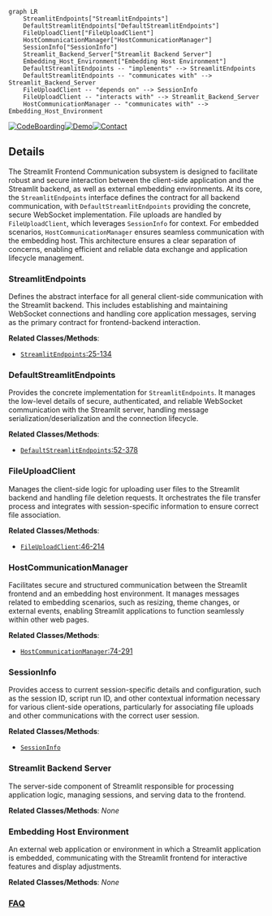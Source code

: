 ```mermaid
graph LR
    StreamlitEndpoints["StreamlitEndpoints"]
    DefaultStreamlitEndpoints["DefaultStreamlitEndpoints"]
    FileUploadClient["FileUploadClient"]
    HostCommunicationManager["HostCommunicationManager"]
    SessionInfo["SessionInfo"]
    Streamlit_Backend_Server["Streamlit Backend Server"]
    Embedding_Host_Environment["Embedding Host Environment"]
    DefaultStreamlitEndpoints -- "implements" --> StreamlitEndpoints
    DefaultStreamlitEndpoints -- "communicates with" --> Streamlit_Backend_Server
    FileUploadClient -- "depends on" --> SessionInfo
    FileUploadClient -- "interacts with" --> Streamlit_Backend_Server
    HostCommunicationManager -- "communicates with" --> Embedding_Host_Environment
```

[![CodeBoarding](https://img.shields.io/badge/Generated%20by-CodeBoarding-9cf?style=flat-square)](https://github.com/CodeBoarding/GeneratedOnBoardings)[![Demo](https://img.shields.io/badge/Try%20our-Demo-blue?style=flat-square)](https://www.codeboarding.org/demo)[![Contact](https://img.shields.io/badge/Contact%20us%20-%20contact@codeboarding.org-lightgrey?style=flat-square)](mailto:contact@codeboarding.org)

## Details

The Streamlit Frontend Communication subsystem is designed to facilitate robust and secure interaction between the client-side application and the Streamlit backend, as well as external embedding environments. At its core, the `StreamlitEndpoints` interface defines the contract for all backend communication, with `DefaultStreamlitEndpoints` providing the concrete, secure WebSocket implementation. File uploads are handled by `FileUploadClient`, which leverages `SessionInfo` for context. For embedded scenarios, `HostCommunicationManager` ensures seamless communication with the embedding host. This architecture ensures a clear separation of concerns, enabling efficient and reliable data exchange and application lifecycle management.

### StreamlitEndpoints
Defines the abstract interface for all general client-side communication with the Streamlit backend. This includes establishing and maintaining WebSocket connections and handling core application messages, serving as the primary contract for frontend-backend interaction.


**Related Classes/Methods**:

- <a href="https://github.com/streamlit/streamlit/blob/develop/frontend/lib/src/StreamlitEndpoints.ts#L25-L134" target="_blank" rel="noopener noreferrer">`StreamlitEndpoints`:25-134</a>


### DefaultStreamlitEndpoints
Provides the concrete implementation for `StreamlitEndpoints`. It manages the low-level details of secure, authenticated, and reliable WebSocket communication with the Streamlit server, handling message serialization/deserialization and the connection lifecycle.


**Related Classes/Methods**:

- <a href="https://github.com/streamlit/streamlit/blob/develop/frontend/connection/src/DefaultStreamlitEndpoints.ts#L52-L378" target="_blank" rel="noopener noreferrer">`DefaultStreamlitEndpoints`:52-378</a>


### FileUploadClient
Manages the client-side logic for uploading user files to the Streamlit backend and handling file deletion requests. It orchestrates the file transfer process and integrates with session-specific information to ensure correct file association.


**Related Classes/Methods**:

- <a href="https://github.com/streamlit/streamlit/blob/develop/frontend/lib/src/FileUploadClient.ts#L46-L214" target="_blank" rel="noopener noreferrer">`FileUploadClient`:46-214</a>


### HostCommunicationManager
Facilitates secure and structured communication between the Streamlit frontend and an embedding host environment. It manages messages related to embedding scenarios, such as resizing, theme changes, or external events, enabling Streamlit applications to function seamlessly within other web pages.


**Related Classes/Methods**:

- <a href="https://github.com/streamlit/streamlit/blob/develop/frontend/lib/src/hostComm/HostCommunicationManager.tsx#L74-L291" target="_blank" rel="noopener noreferrer">`HostCommunicationManager`:74-291</a>


### SessionInfo
Provides access to current session-specific details and configuration, such as the session ID, script run ID, and other contextual information necessary for various client-side operations, particularly for associating file uploads and other communications with the correct user session.


**Related Classes/Methods**:

- <a href="https://github.com/streamlit/streamlit/blob/develop/frontend/app/src/components/StreamlitDialog/SettingsDialog.tsx" target="_blank" rel="noopener noreferrer">`SessionInfo`</a>


### Streamlit Backend Server
The server-side component of Streamlit responsible for processing application logic, managing sessions, and serving data to the frontend.


**Related Classes/Methods**: _None_

### Embedding Host Environment
An external web application or environment in which a Streamlit application is embedded, communicating with the Streamlit frontend for interactive features and display adjustments.


**Related Classes/Methods**: _None_



### [FAQ](https://github.com/CodeBoarding/GeneratedOnBoardings/tree/main?tab=readme-ov-file#faq)